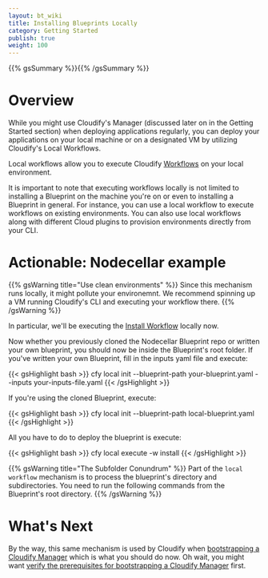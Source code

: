 ```yaml
---
layout: bt_wiki
title: Installing Blueprints Locally
category: Getting Started
publish: true
weight: 100
---
```

{{% gsSummary %}}{{% /gsSummary %}}

# Overview

While you might use Cloudify's Manager (discussed later on in the Getting Started section) when deploying applications regularly, you can deploy your applications on your local machine or on a designated VM by utilizing Cloudify's Local Workflows.

Local workflows allow you to execute Cloudify [Workflows](workflows-general.html) on your local environment.

It is important to note that executing workflows locally is not limited to installing a Blueprint on the machine you're on or even to installing a Blueprint in general. For instance, you can use a local workflow to execute workflows on existing environments. You can also use local workflows along with different Cloud plugins to provision environments directly from your CLI.

# Actionable: Nodecellar example

{{% gsWarning title="Use clean environments" %}}
Since this mechanism runs locally, it might pollute your environemnt. We recommend spinning up a VM running Cloudify's CLI and executing your workflow there.
{{% /gsWarning %}}

In particular, we'll be executing the [Install Workflow](workflows-built-in.html#the-install-workflow) locally now.

Now whether you previously cloned the Nodecellar Blueprint repo or written your own blueprint, you should now be inside the Blueprint's root folder. If you've written your own Blueprint, fill in the inputs yaml file and execute:

{{< gsHighlight  bash >}}
cfy local init --blueprint-path your-blueprint.yaml --inputs your-inputs-file.yaml
{{< /gsHighlight >}}

If you're using the cloned Blueprint, execute:

{{< gsHighlight  bash >}}
cfy local init --blueprint-path local-blueprint.yaml
{{< /gsHighlight >}}

All you have to do to deploy the blueprint is execute:

{{< gsHighlight  bash >}}
cfy local execute -w install
{{< /gsHighlight >}}

{{% gsWarning title="The Subfolder Conundrum" %}}
Part of the `local workflow` mechanism is to process the blueprint's directory and subdirectories. You need to run the following commands from the Blueprint's root directory.
{{% /gsWarning %}}

# What's Next

By the way, this same mechanism is used by Cloudify when [bootstrapping a Cloudify Manager](getting-started-bootstrapping.html) which is what you should do now. Oh wait, you might want [verify the prerequisites for bootstrapping a Cloudify Manager](getting-started-prerequisites.html) first.
